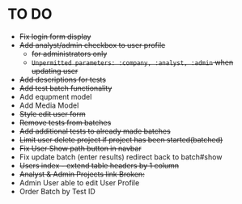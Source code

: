 # TO DO

* ~~Fix login form display~~
* ~~Add analyst/admin checkbox to user profile~~
  * ~~for administrators only~~
  * ~~`Unpermitted parameters: :company, :analyst, :admin` when updating user~~
* ~~Add descriptions for tests~~
* ~~Add test batch functionality~~
* Add equpment model
* Add Media Model
* ~~Style edit user form~~
* ~~Remove tests from batches~~
* ~~Add additional tests to already made batches~~
* ~~Limit user delete project if project has been started(batched)~~
* ~~Fix User Show path button in navbar~~
* Fix update batch (enter results) redirect back to batch#show
* ~~Users index - extend table headers by 1 column~~
* ~~Analyst & Admin Projects link Broken:~~
* Admin User able to edit User Profile
* Order Batch by Test ID

